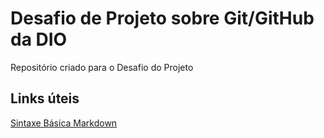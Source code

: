 # Desafio de Projeto sobre Git/GitHub da DIO
Repositório criado para o Desafio do Projeto

## Links úteis
[Sintaxe Básica Markdown](https://www.markdownguide.org/basic-syntax/)

